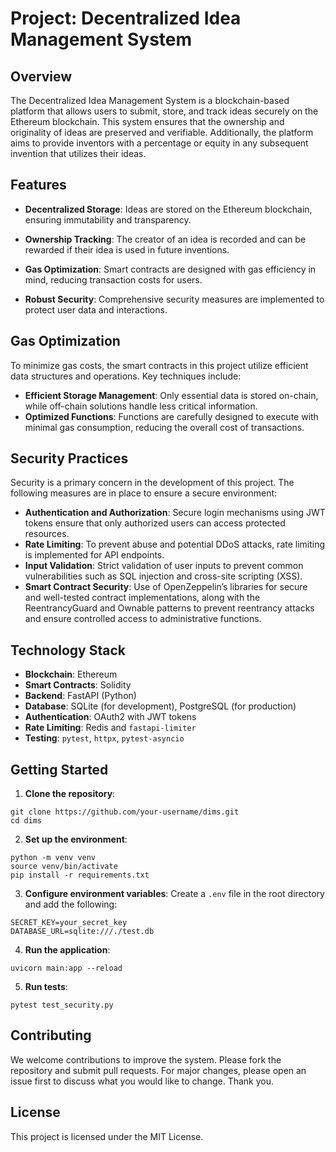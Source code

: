 # Project: Decentralized Idea Management System

## Overview
The Decentralized Idea Management System is a blockchain-based platform that allows users to submit, store, and track ideas securely on the Ethereum blockchain. This system ensures that the ownership and originality of ideas are preserved and verifiable. Additionally, the platform aims to provide inventors with a percentage or equity in any subsequent invention that utilizes their ideas.

## Features
- __Decentralized Storage__: Ideas are stored on the Ethereum blockchain, ensuring immutability and transparency.

- __Ownership Tracking__: The creator of an idea is recorded and can be rewarded if their idea is used in future inventions.
- __Gas Optimization__: Smart contracts are designed with gas efficiency in mind, reducing transaction costs for users.

- __Robust Security__: Comprehensive security measures are implemented to protect user data and interactions.

## Gas Optimization
To minimize gas costs, the smart contracts in this project utilize efficient data structures and operations. Key techniques include:

- __Efficient Storage Management__: Only essential data is stored on-chain, while off-chain solutions handle less critical information.
- __Optimized Functions__: Functions are carefully designed to execute with minimal gas consumption, reducing the overall cost of transactions.

## Security Practices
Security is a primary concern in the development of this project. The following measures are in place to ensure a secure environment:

- __Authentication and Authorization__: Secure login mechanisms using JWT tokens ensure that only authorized users can access protected resources.
- __Rate Limiting__: To prevent abuse and potential DDoS attacks, rate limiting is implemented for API endpoints.
- __Input Validation__: Strict validation of user inputs to prevent common vulnerabilities such as SQL injection and cross-site scripting (XSS).
- __Smart Contract Security__: Use of OpenZeppelin’s libraries for secure and well-tested contract implementations, along with the ReentrancyGuard and Ownable patterns to prevent reentrancy attacks and ensure controlled access to administrative functions.

## Technology Stack
- __Blockchain__: Ethereum
- __Smart Contracts__: Solidity
- __Backend__: FastAPI (Python)
- __Database__: SQLite (for development), PostgreSQL (for production)
- __Authentication__: OAuth2 with JWT tokens
- __Rate Limiting__: Redis and `fastapi-limiter`
- __Testing__: `pytest`, `httpx`, `pytest-asyncio`


## Getting Started

1. __Clone the repository__:

```
git clone https://github.com/your-username/dims.git
cd dims

```

2. __Set up the environment__:

```
python -m venv venv
source venv/bin/activate
pip install -r requirements.txt

```

3. __Configure environment variables__:
Create a `.env` file in the root directory and add the following:

```
SECRET_KEY=your_secret_key
DATABASE_URL=sqlite:///./test.db

```

4. __Run the application__:

```
uvicorn main:app --reload

```

5.  __Run tests__:

```
pytest test_security.py

```

## Contributing
We welcome contributions to improve the system. Please fork the repository and submit pull requests. For major changes, please open an issue first to discuss what you would like to change. Thank you.

## License
This project is licensed under the MIT License.

